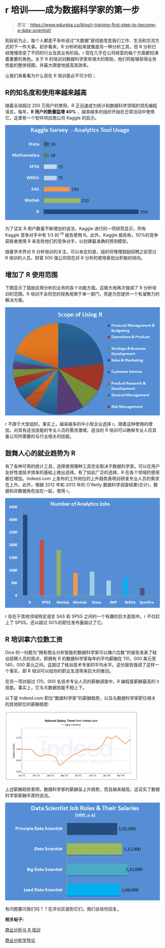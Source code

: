 # r 培训——成为数据科学家的第一步

> 原文：<https://www.edureka.co/blog/r-training-first-step-to-become-a-data-scientist/>

到目前为止，每个人都差不多听说过“大数据”是彻底改变我们工作、生活和交流方式的下一件大事。初步看来，R 分析听起来就像是另一种分析工具，但 R 分析已经慢慢改变了不同的行业及其业务阶段。r 现在几乎在公司经营的每个方面都扮演着重要的角色。关于 R 的培训对数据科学家有很大的帮助，他们将能够获得业务性能的整体视图，并最大限度地提高其效率。

让我们来看看为什么现在 R 培训是必不可少的；

## **R**的知名度和使用率越来越高

随着全球超过 200 万用户的使用，R 正迅速成为统计和数据科学领域的领先编程语言。每年，**R 用户的数量猛增 40%** ，越来越多的组织开始在日常活动中使用它。这里有一个软件供应商公司 Kaggle 的启示。

![kaggle survey](img/3347dc68652a6796d00d300a06018e8f.png "kaggle survey")

为了证实 R 用户数量不断增加的说法，Kaggle 进行的一项研究显示，所有 Kaggle 竞争对手中有 1/3 的 <sup>rd</sup> 报告使用 R。此外，Kaggle 报告称，50%的竞争获胜者使用 R 来击败他们的竞争对手，以创建最准确的预测模型。

随着学术界对 R 分析培训的关注，可以肯定的是，组织将慢慢鼓励招聘之前受过 R 培训的人员。财富 500 强公司现在对 R 分析的使用表现出积极的倾向。

## **增加了 R 使用范围**

下图显示了鼓励应用分析的业务的各个功能方面。这极大地再次强调了 R 分析培训的范围。R 培训不会将您的视角局限于单一部门，而是为您提供一个有凝聚力的解决方案。

![Increased Scope of R Usage](img/520d58631a3847e598c0dc16548f40aa.png "Increased Scope of R Usage")

r 不限于大型组织。事实上，越来越多的中小型企业选择 r。随着这种使用的增加，对具有适当技能的专业人员的需求激增。适当的 R 培训可以确保专业人员具备公司所需要的与行业相关的技能。

## **鼓舞人心的就业趋势为 R**

有了各种可用的统计工具，选择使用哪种工具完全取决于数据科学家。可以在用户友好性或技术效率的基础上做出选择。有了如此广泛的选择，R 在各个领域的使用都在增加。Indeed.com 上发布的工作岗位的上升趋势表明对研发专业人员的需求在上升。此外，根据 2012 年和 2013 年的 O'Reilly 数据科学调查结果(合计)，数据和非数据角色加在一起，使用 r。

![Encouraging Job Trend for R ](img/b0e64352e6cbbcc54b422f7794892b4f.png "Encouraging Job Trend for R ")

r 存在于其他领域特定语言 SAS 和 SPSS 之间的一个有趣的巨大差距中。r 不仅赶上了 SPSS，还以超过 50%的职位发布量超过了它。

## **R 培训拿六位数工资**

Dice 的一份题为“拥有商业分析智能的数据科学家可以赚六位数”的报告发表了硅谷招聘人员的观点，即拥有 R 的数据科学家每年的平均薪酬在 110，000 美元至 140，000 美元之间。这超过了硅谷技术专家的平均水平。这份报告强调了这样一个事实，即 R 培训可以给你的职业生涯带来巨大的推动。

在另一项对超过 170，000 名技术专业人员的薪酬调查中，R 编程是薪酬最高的 it 技能。事实上，它与大数据技能不相上下。

以下是 Indeed.com 职位“数据科学家”的薪酬趋势，以及与数据科学家职位相关的其他职位的薪酬趋势:

![data scientist salary trend](img/291035bc5a88ee62350c2d221f92f077.png "data scientist salary trend")

上述薪酬趋势表明，数据科学家的薪酬呈上升趋势，而且越来越高，这证实了数据科学家薪酬丰厚的说法。

![data scientist salary trend](img/2d7ed6b5cabaf895c59ada9cbef53109.png "data scientist salary trend")

有问题要问我们吗？？在评论区提到它们，我们会给你回复。

**相关帖子:**

[商业分析与 R 培训](https://www.edureka.co/r-for-analytics)

[商业分析学导论](https://www.edureka.co/blog/videos/introduction-business-analytics-with-r/ "Introduction to Business Analytics with R")